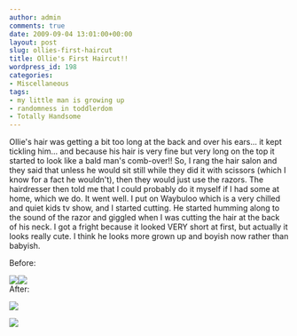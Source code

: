 ```yaml
---
author: admin
comments: true
date: 2009-09-04 13:01:00+00:00
layout: post
slug: ollies-first-haircut
title: Ollie's First Haircut!!
wordpress_id: 198
categories:
- Miscellaneous
tags:
- my little man is growing up
- randomness in toddlerdom
- Totally Handsome
---
```


Ollie's hair was getting a bit too long at the back and over his ears... it kept tickling him... and because his hair is very fine but very long on the top it started to look like a bald man's comb-over!!  So, I rang the hair salon and they said that unless he would sit still while they did it with scissors (which I know for a fact he wouldn't), then they would just use the razors.  The hairdresser then told me that I could probably do it myself if I had some at home, which we do.  It went well.  I put on Waybuloo which is a very chilled and quiet kids tv show, and I started cutting.  He started humming along to the sound of the razor and giggled when I was cutting the hair at the back of his neck.  I got a fright because it looked VERY short at first, but actually it looks really cute.  I think he looks more grown up and boyish now rather than babyish.  
  


Before:  
  
[![](http://3.bp.blogspot.com/_C-ub7-hXVgE/SqERz3WQVZI/AAAAAAAAH7o/BCKYUKZ0ha4/s400/IMG_5210.JPG)](http://3.bp.blogspot.com/_C-ub7-hXVgE/SqERz3WQVZI/AAAAAAAAH7o/BCKYUKZ0ha4/s1600/IMG_5210.JPG)[![](http://4.bp.blogspot.com/_C-ub7-hXVgE/SqER0SS_f-I/AAAAAAAAH7w/F_Qhv3VqBzQ/s400/IMG_5213.JPG)](http://4.bp.blogspot.com/_C-ub7-hXVgE/SqER0SS_f-I/AAAAAAAAH7w/F_Qhv3VqBzQ/s1600/IMG_5213.JPG)  
After:  
  
[![](http://3.bp.blogspot.com/_C-ub7-hXVgE/SqER1AH_FbI/AAAAAAAAH8A/qTmkBBi0Riw/s400/IMG_5230.JPG)](http://3.bp.blogspot.com/_C-ub7-hXVgE/SqER1AH_FbI/AAAAAAAAH8A/qTmkBBi0Riw/s1600/IMG_5230.JPG)

![](https://blogger.googleusercontent.com/tracker/251139911615938991-1694101002317970522?l=www.outmumbered.com)
